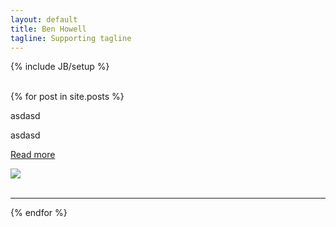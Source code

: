 ```yaml
---
layout: default
title: Ben Howell
tagline: Supporting tagline
---
```

{% include JB/setup %}
<br/>
<br/>

<!--<div class="blog-index">
  {% for post in site.posts %}
  <h3><a href="{{ post.url }}">{{ post.title }}</a></h3><p><strong>{{ post.date | date: "%B %e, %Y" }}</strong><br>
  {{ post.content | strip_html | truncatewords:40 }}<br>
  <a href="{{ post.url }}">Read more</a><br/><hr>
  {% endfor %}
</div>-->





{% for post in site.posts %}

<div class="intro">

<div class="intro-txt">
<p>
asdasd
</p>
<p>
asdasd
</p>
<p>
<a href="{{ post.url }}">Read more</a>
</p>
</div>

<div class="intro-img-border">
<div class="intro-img-bevel">
<div class="intro-img-sml">
<img class="intro-img-small" src="{{ASSET_PATH}}/bootstrap/img/eventbus_250.jpg"/>
</div>
</div>
</div>

</div>
<br/><hr>
{% endfor %}